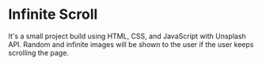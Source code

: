 # Infinite Scroll

It's a small project build using HTML, CSS, and JavaScript with Unsplash API. 
Random and infinite images will be shown to the user if the user keeps scrolling the page.
